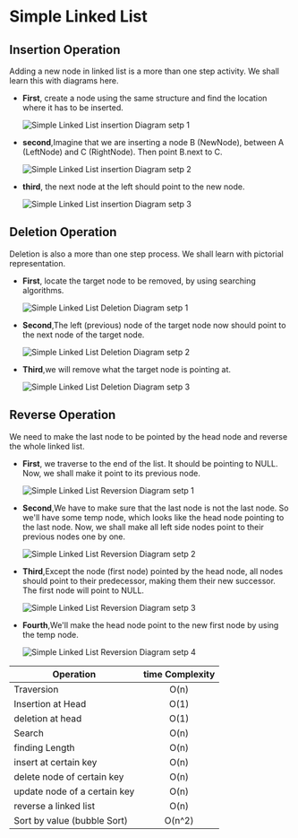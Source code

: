 # Simple Linked List

## Insertion Operation

Adding a new node in linked list is a more than one step activity. We shall learn this with diagrams here.

- __First__, create a node using the same structure and find the location where it has to be inserted.
  
  ![Simple Linked List insertion Diagram setp 1](https://www.tutorialspoint.com/data_structures_algorithms/images/linked_list_insertion_0.jpg)
- __second__,Imagine that we are inserting a node B (NewNode), between A (LeftNode) and C (RightNode). Then point B.next to C.
  
  ![Simple Linked List insertion Diagram setp 2](https://www.tutorialspoint.com/data_structures_algorithms/images/linked_list_insertion_1.jpg)
- __third__, the next node at the left should point to the new node.
  
  ![Simple Linked List insertion Diagram setp 3](https://www.tutorialspoint.com/data_structures_algorithms/images/linked_list_insertion_2.jpg)
  
## Deletion Operation

Deletion is also a more than one step process. We shall learn with pictorial representation.

- __First__, locate the target node to be removed, by using searching algorithms.

  ![Simple Linked List Deletion Diagram setp 1](https://www.tutorialspoint.com/data_structures_algorithms/images/linked_list_deletion_0.jpg)
- __Second__,The left (previous) node of the target node now should point to the next node of the target node.
  
  ![Simple Linked List Deletion Diagram setp 2](https://www.tutorialspoint.com/data_structures_algorithms/images/linked_list_deletion_1.jpg)
- __Third__,we will remove what the target node is pointing at.
  
  ![Simple Linked List Deletion Diagram setp 3](https://www.tutorialspoint.com/data_structures_algorithms/images/linked_list_deletion_2.jpg)

## Reverse Operation

We need to make the last node to be pointed by the head node and reverse the whole linked list.

- __First__, we traverse to the end of the list. It should be pointing to NULL. Now, we shall make it point to its previous node.
  
  ![Simple Linked List Reversion Diagram setp 1](https://www.tutorialspoint.com/data_structures_algorithms/images/linked_list_reverse_1.jpg)
- __Second__,We have to make sure that the last node is not the last node. So we'll have some temp node, which looks like the head node pointing to the last node. Now, we shall make all left side nodes point to their previous nodes one by one.
  
  ![Simple Linked List Reversion Diagram setp 2](https://www.tutorialspoint.com/data_structures_algorithms/images/linked_list_reverse_2.jpg)
- __Third__,Except the node (first node) pointed by the head node, all nodes should point to their predecessor, making them their new successor. The first node will point to NULL.
  
  ![Simple Linked List Reversion Diagram setp 3](https://www.tutorialspoint.com/data_structures_algorithms/images/linked_list_reverse_3.jpg)
- __Fourth__,We'll make the head node point to the new first node by using the temp node.
  
  ![Simple Linked List Reversion Diagram setp 4](https://www.tutorialspoint.com/data_structures_algorithms/images/linked_list_reverse_4.jpg)

| Operation                        | time Complexity |
| -------------------------------- | :-------------: |
| Traversion                       |      O(n)       |
| Insertion at Head                |      O(1)       |
| deletion at head                 |      O(1)       |
| Search                           |      O(n)       |
| finding Length                   |      O(n)       |
| insert at certain key            |      O(n)       |
| delete node of certain key       |      O(n)       |
| update node of a certain key     |      O(n)       |
| reverse a linked list            |      O(n)       |
| Sort by value      (bubble Sort) |     O(n^2)      |
